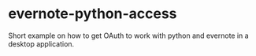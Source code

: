 # evernote-python-access
Short example on how to get OAuth to work with python and evernote in a desktop application.
